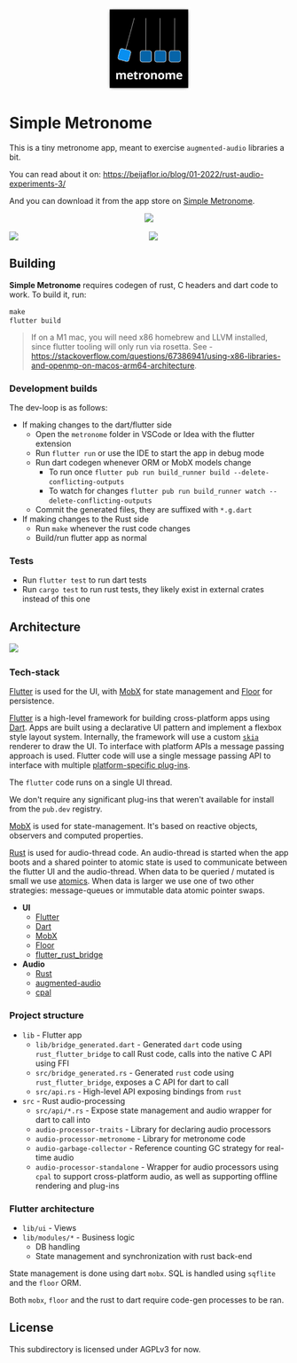 <p align="center">
  <img src="design/icon.png" width="150" />
</p>

# Simple Metronome

This is a tiny metronome app, meant to exercise `augmented-audio` libraries a bit.

You can read about it on: https://beijaflor.io/blog/01-2022/rust-audio-experiments-3/

And you can download it from the app store on [Simple Metronome](https://apps.apple.com/au/app/simple-metronome/id1604183938?mt=12).

<p align="center">
  <img src="https://github.com/yamadapc/augmented-audio/raw/master/crates/apps/metronome/design/screenshots/Cover.png" width="400" />
</p>

<p align="center" style="display: flex;">
  <img src="https://github.com/yamadapc/augmented-audio/raw/master/crates/apps/metronome/design/screenshots/History.png" width="300" />
  <img src="https://github.com/yamadapc/augmented-audio/raw/master/crates/apps/metronome/design/screenshots/Dark%20mode.png" width="300" />
</p>

## Building
**Simple Metronome** requires codegen of rust, C headers and dart code to work. To build it, run:

```
make
flutter build
```

> If on a M1 mac, you will need x86 homebrew and LLVM installed, since flutter
> tooling will only run via rosetta. See - https://stackoverflow.com/questions/67386941/using-x86-libraries-and-openmp-on-macos-arm64-architecture.

### Development builds
The dev-loop is as follows:

* If making changes to the dart/flutter side
  * Open the `metronome` folder in VSCode or Idea with the flutter extension
  * Run `flutter run` or use the IDE to start the app in debug mode
  * Run dart codegen whenever ORM or MobX models change
    * To run once `flutter pub run build_runner build --delete-conflicting-outputs`
    * To watch for changes `flutter pub run build_runner watch --delete-conflicting-outputs`
  * Commit the generated files, they are suffixed with `*.g.dart`
* If making changes to the Rust side
  * Run `make` whenever the rust code changes
  * Build/run flutter app as normal

### Tests
* Run `flutter test` to run dart tests
* Run `cargo test` to run rust tests, they likely exist in external crates instead of this one

## Architecture
[![](https://mermaid.ink/img/pako:eNpNkMFqwzAMhl9F6NRC8wI5DDKylkEP29Jb0oOJ1cY0sYIsF0rTd5_TpTAdfoT5_l-y7tiyJczxLGbs4FA2HlJt620fVUngJOw1I2-PkGVv06e_8oXCBD8x6GqW9Z-j-t7XqyROCcr39XHJeZoqZSEw3oKQiqMrAfm5STnJ8h_94qCJNP1NXRumXbHaMZ97guL1tsybR88OmArlwbXAI4lRxz5MRbSO66fCoRMyNq2DGxxIBuNs-u19DmlQOxqowTy11silwcY_EhdHa5Q-rEt7Y34yfaANmqhc3XyLuUqkF1Q6ky43LNTjF4tqcOE?type=png)](https://mermaid.live/edit#pako:eNpNkMFqwzAMhl9F6NRC8wI5DDKylkEP29Jb0oOJ1cY0sYIsF0rTd5_TpTAdfoT5_l-y7tiyJczxLGbs4FA2HlJt620fVUngJOw1I2-PkGVv06e_8oXCBD8x6GqW9Z-j-t7XqyROCcr39XHJeZoqZSEw3oKQiqMrAfm5STnJ8h_94qCJNP1NXRumXbHaMZ97guL1tsybR88OmArlwbXAI4lRxz5MRbSO66fCoRMyNq2DGxxIBuNs-u19DmlQOxqowTy11silwcY_EhdHa5Q-rEt7Y34yfaANmqhc3XyLuUqkF1Q6ky43LNTjF4tqcOE)

### Tech-stack

[Flutter](https://flutter.dev/) is used for the UI, with [MobX](https://pub.dev/packages/mobx) for state management and
[Floor](https://pub.dev/packages/floor) for persistence.

[Flutter](https://flutter.dev/) is a high-level framework for building cross-platform apps using
[Dart](https://dart.dev/). Apps are built using a declarative UI pattern and implement a flexbox style layout system.
Internally, the framework will use a custom [`skia`](https://skia.org/) renderer to draw the UI. To interface with
platform APIs a message passing approach is used. Flutter code will use a single message passing API to interface with
multiple [platform-specific plug-ins](https://docs.flutter.dev/development/packages-and-plugins/developing-packages).

The `flutter` code runs on a single UI thread.

We don't require any significant plug-ins that weren't available for install from the `pub.dev` registry.

[MobX](https://pub.dev/packages/mobx) is used for state-management. It's based on reactive objects, observers and
computed properties.

[Rust](https://www.rust-lang.org) is used for audio-thread code. An audio-thread is started when the app boots and a
shared pointer to atomic state is used to communicate between the flutter UI and the audio-thread. When data to be
queried / mutated is small we use [atomics](https://doc.rust-lang.org/std/sync/atomic/). When data is larger we use
one of two other strategies: message-queues or immutable data atomic pointer swaps.

* **UI**
  * [Flutter](https://flutter.dev/)
  * [Dart](https://dart.dev/)
  * [MobX](https://pub.dev/packages/mobx)
  * [Floor](https://pub.dev/packages/floor)
  * [flutter_rust_bridge](https://github.com/fzyzcjy/flutter_rust_bridge)
* **Audio**
  * [Rust](https://www.rust-lang.org/)
  * [augmented-audio](https://github.com/yamadapc/augmented-audio)
  * [cpal](https://github.com/RustAudio/cpal/)

### Project structure

* `lib` - Flutter app
  * `lib/bridge_generated.dart` - Generated `dart` code using `rust_flutter_bridge` to call Rust code, calls into the native
    C API using FFI
  * `src/bridge_generated.rs` - Generated `rust` code using `rust_flutter_bridge`, exposes a C API for dart to call
  * `src/api.rs` - High-level API exposing bindings from `rust`
* `src` - Rust audio-processing
  * `src/api/*.rs` - Expose state management and audio wrapper for dart to call into
  * `audio-processor-traits` - Library for declaring audio processors
  * `audio-processor-metronome` - Library for metronome code
  * `audio-garbage-collector` - Reference counting GC strategy for real-time audio
  * `audio-processor-standalone` - Wrapper for audio processors using `cpal` to support cross-platform audio, as well
    as supporting offline rendering and plug-ins

### Flutter architecture

* `lib/ui` - Views
* `lib/modules/*` - Business logic
  * DB handling
  * State management and synchronization with rust back-end

State management is done using dart `mobx`. SQL is handled using `sqflite` and the `floor` ORM.

Both `mobx`, `floor` and the rust to dart require code-gen processes to be ran.

## License
This subdirectory is licensed under AGPLv3 for now.

